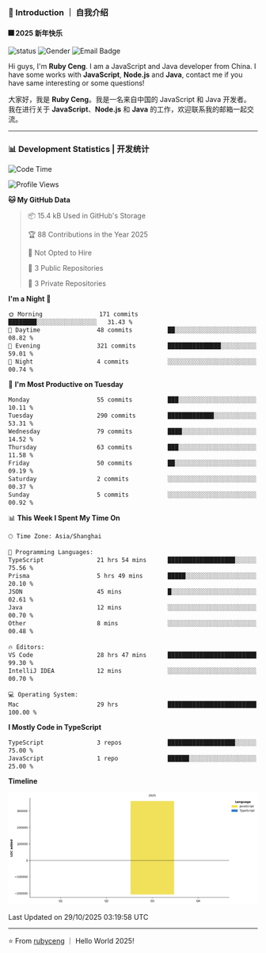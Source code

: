 ### 👋 Introduction ｜ 自我介绍

#### 🎆 2025 新年快乐

![status](https://img.shields.io/badge/status-up-brightgreen)  ![Gender](https://img.shields.io/badge/gender-%F0%9F%A4%B5-lightgrey)  ![Email Badge](https://img.shields.io/badge/Email-rubyceng0326@gmail.com-blue?style=flat-square&logo=gmail&logoColor=white)

Hi guys, I'm **Ruby Ceng**. I am a JavaScript and Java developer from China.
I have some works with **JavaScript**, **Node.js** and **Java**, contact me if you have same interesting or some questions!

大家好，我是 **Ruby Ceng**。我是一名来自中国的 JavaScript 和 Java 开发者。
我在进行关于 **JavaScript**、**Node.js** 和 **Java** 的工作，欢迎联系我的邮箱一起交流。

---

### 📊 Development Statistics | 开发统计

<!--START_SECTION:waka-->
![Code Time](http://img.shields.io/badge/Code%20Time-581%20hrs%2043%20mins-blue)

![Profile Views](http://img.shields.io/badge/Profile%20Views-0-blue)

**🐱 My GitHub Data** 

> 📦 15.4 kB Used in GitHub's Storage 
 > 
> 🏆 88 Contributions in the Year 2025
 > 
> 🚫 Not Opted to Hire
 > 
> 📜 3 Public Repositories 
 > 
> 🔑 3 Private Repositories 
 > 
**I'm a Night 🦉** 

```text
🌞 Morning                171 commits         ████████░░░░░░░░░░░░░░░░░   31.43 % 
🌆 Daytime                48 commits          ██░░░░░░░░░░░░░░░░░░░░░░░   08.82 % 
🌃 Evening                321 commits         ███████████████░░░░░░░░░░   59.01 % 
🌙 Night                  4 commits           ░░░░░░░░░░░░░░░░░░░░░░░░░   00.74 % 
```
📅 **I'm Most Productive on Tuesday** 

```text
Monday                   55 commits          ███░░░░░░░░░░░░░░░░░░░░░░   10.11 % 
Tuesday                  290 commits         █████████████░░░░░░░░░░░░   53.31 % 
Wednesday                79 commits          ████░░░░░░░░░░░░░░░░░░░░░   14.52 % 
Thursday                 63 commits          ███░░░░░░░░░░░░░░░░░░░░░░   11.58 % 
Friday                   50 commits          ██░░░░░░░░░░░░░░░░░░░░░░░   09.19 % 
Saturday                 2 commits           ░░░░░░░░░░░░░░░░░░░░░░░░░   00.37 % 
Sunday                   5 commits           ░░░░░░░░░░░░░░░░░░░░░░░░░   00.92 % 
```


📊 **This Week I Spent My Time On** 

```text
🕑︎ Time Zone: Asia/Shanghai

💬 Programming Languages: 
TypeScript               21 hrs 54 mins      ███████████████████░░░░░░   75.56 % 
Prisma                   5 hrs 49 mins       █████░░░░░░░░░░░░░░░░░░░░   20.10 % 
JSON                     45 mins             █░░░░░░░░░░░░░░░░░░░░░░░░   02.61 % 
Java                     12 mins             ░░░░░░░░░░░░░░░░░░░░░░░░░   00.70 % 
Other                    8 mins              ░░░░░░░░░░░░░░░░░░░░░░░░░   00.48 % 

🔥 Editors: 
VS Code                  28 hrs 47 mins      █████████████████████████   99.30 % 
IntelliJ IDEA            12 mins             ░░░░░░░░░░░░░░░░░░░░░░░░░   00.70 % 

💻 Operating System: 
Mac                      29 hrs              █████████████████████████   100.00 % 
```

**I Mostly Code in TypeScript** 

```text
TypeScript               3 repos             ███████████████████░░░░░░   75.00 % 
JavaScript               1 repo              ██████░░░░░░░░░░░░░░░░░░░   25.00 % 
```



**Timeline**

![Lines of Code chart](https://raw.githubusercontent.com/rubyceng/rubyceng/main/assets/bar_graph.png)


 Last Updated on 29/10/2025 03:19:58 UTC
<!--END_SECTION:waka-->

---

⭐️ From [rubyceng](https://github.com/rubyceng) ｜ Hello World 2025!
